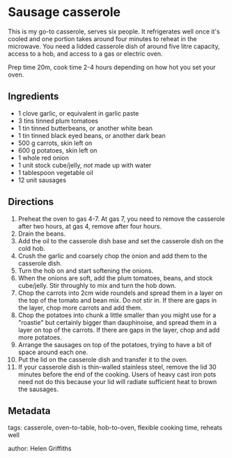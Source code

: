 # Sausage casserole

This is my go-to casserole, serves six people.  It refrigerates well once it's cooled and one portion takes around four minutes to reheat in the microwave.  You need a lidded casserole dish of around five litre capacity, access to a hob, and access to a gas or electric oven.

Prep time 20m, cook time 2-4 hours depending on how hot you set your oven.

## Ingredients

* 1 clove garlic, or equivalent in garlic paste
* 3 tins tinned plum tomatoes
* 1 tin tinned butterbeans, or another white bean
* 1 tin tinned black eyed beans, or another dark bean
* 500 g carrots, skin left on
* 600 g potatoes, skin left on
* 1 whole red onion
* 1 unit stock cube/jelly, *not* made up with water
* 1 tablespoon vegetable oil
* 12 unit sausages
 
## Directions

1. Preheat the oven to gas 4-7.  At gas 7, you need to remove the casserole after two hours, at gas 4, remove after four hours.
2. Drain the beans.
3. Add the oil to the casserole dish base and set the casserole dish on the cold hob.
4. Crush the garlic and coarsely chop the onion and add them to the casserole dish.
5. Turn the hob on and start softening the onions.
6. When the onions are soft, add the plum tomatoes, beans, and stock cube/jelly.  Stir throughly to mix and turn the hob down.
7. Chop the carrots into 2cm wide roundels and spread them in a layer on the top of the tomato and bean mix.  Do *not* stir in.  If there are gaps in the layer, chop more carrots and add them.
8. Chop the potatoes into chunk a little smaller than you might use for a "roastie" but certainly bigger than dauphinoise, and spread them in a layer on top of the carrots.  If there are gaps in the layer, chop and add more potatoes.
9. Arrange the sausages on top of the potatoes, trying to have a bit of space around each one.
10. Put the lid on the casserole dish and transfer it to the oven.
11. If your casserole dish is thin-walled stainless steel, remove the lid 30 minutes before the end of the cooking.  Users of heavy cast iron pots need not do this because your lid will radiate sufficient heat to brown the sausages.

## Metadata

tags: casserole, oven-to-table, hob-to-oven, flexible cooking time, reheats well

author: Helen Griffiths 
